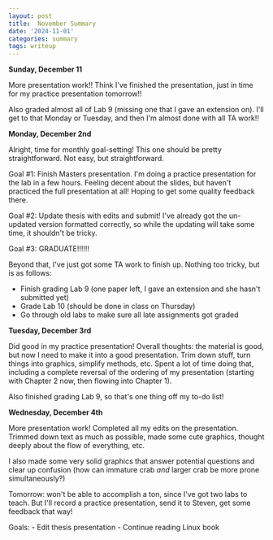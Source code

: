 ```yaml
---
layout: post
title:  November Summary
date: '2024-11-01'
categories: summary
tags: writeup
---
```


**Sunday, December 11**

More presentation work!! Think I've finished the presentation, just in time for my practice presentation tomorrow!!

Also graded almost all of Lab 9 (missing one that I gave an extension on). I'll get to that Monday or Tuesday, and then I'm almost done with all TA work!!

**Monday, December 2nd**

Alright, time for monthly goal-setting! This one should be pretty straightforward. Not easy, but straightforward.

Goal #1: Finish Masters presentation. I'm doing a practice presentation for the lab in a few hours. Feeling decent about the slides, but haven't practiced the full presentation at all! 
Hoping to get some quality feedback there.

Goal #2: Update thesis with edits and submit! I've already got the un-updated version formatted correctly, so while the updating will take some time, it shouldn't be tricky.

Goal #3: GRADUATE!!!!!!

Beyond that, I've just got some TA work to finish up. Nothing too tricky, but is as follows:
- Finish grading Lab 9 (one paper left, I gave an extension and she hasn't submitted yet)
- Grade Lab 10 (should be done in class on Thursday)
- Go through old labs to make sure all late assignments got graded

**Tuesday, December 3rd**

Did good in my practice presentation! Overall thoughts: the material is good, but now I need to make it into a good presentation. Trim down stuff, turn things into graphics, 
simplify methods, etc. Spent a lot of time doing that, including a complete reversal of the ordering of my presentation (starting with Chapter 2 now, then flowing into Chapter 1).

Also finished grading Lab 9, so that's one thing off my to-do list!

**Wednesday, December 4th**

More presentation work! Completed all my edits on the presentation. Trimmed down text as much as possible, made some cute graphics, thought deeply about the flow of everything, etc.

I also made some very solid graphics that answer potential questions and clear up confusion (how can immature crab _and_ larger crab be more prone simultaneously?)

Tomorrow: won't be able to accomplish a ton, since I've got two labs to teach. But I'll record a practice presentation, send it to Steven, get some feedback that way!


Goals: 
    - Edit thesis presentation
    - Continue reading Linux book
